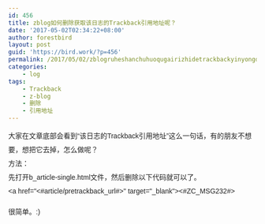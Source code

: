 ```yaml
---
id: 456
title: zblog如何删除获取该日志的Trackback引用地址呢？
date: '2017-05-02T02:34:22+08:00'
author: forestbird
layout: post
guid: 'https://bird.work/?p=456'
permalink: /2017/05/02/zblogruheshanchuhuoqugairizhidetrackbackyinyongdizhine-2/
categories:
    - log
tags:
    - Trackback
    - z-blog
    - 删除
    - 引用地址
---
```


 <span style="color: rgb(34, 34, 34); font-family: Tahoma, Geneva, sans-serif; font-size: 14px; line-height: 28px; background-color: rgb(253, 253, 253);">大家在文章底部会看到“该日志的Trackback引用地址”这么一句话，有的朋友不想要，想把它去掉，怎么做呢？</span>  
<span style="color: rgb(34, 34, 34); font-family: Tahoma, Geneva, sans-serif; font-size: 14px; line-height: 28px; background-color: rgb(253, 253, 253);">方法：</span>  
<span style="color: rgb(34, 34, 34); font-family: Tahoma, Geneva, sans-serif; font-size: 14px; line-height: 28px; background-color: rgb(253, 253, 253);">先打开b\_article-single.html文件，然后删除以下代码就可以了。</span>  
<span style="color: rgb(34, 34, 34); font-family: Tahoma, Geneva, sans-serif; font-size: 14px; line-height: 28px; background-color: rgb(253, 253, 253);">&lt;a href="&lt;#article/pretrackback\_url#&gt;" target="\_blank"&gt;&lt;#ZC\_MSG232#&gt;</span>  
  
<span style="color: rgb(34, 34, 34); font-family: Tahoma, Geneva, sans-serif; font-size: 14px; line-height: 28px; background-color: rgb(253, 253, 253);">很简单。:)</span>